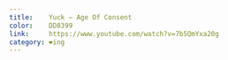 ```yaml
---
title:    Yuck – Age Of Consent
color:    DD8399
link:     https://www.youtube.com/watch?v=7b5QmYxa20g
category: ❤ing
---
```


<div class="large embed" data-url="https://www.youtube.com/watch?v=7b5QmYxa20g">
    
</div>
